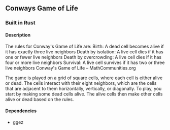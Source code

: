 ## Conways Game of Life

### Built in Rust 

#### Description
The rules for Conway's Game of Life are:
Birth: A dead cell becomes alive if it has exactly three live neighbors
Death by isolation: A live cell dies if it has one or fewer live neighbors
Death by overcrowding: A live cell dies if it has four or more live neighbors
Survival: A live cell survives if it has two or three live neighbors 
 Conway's Game of Life – MathCommunities.org

The game is played on a grid of square cells, where each cell is either alive or dead. The cells interact with their eight neighbors, which are the cells that are adjacent to them horizontally, vertically, or diagonally. 
To play, you start by making some dead cells alive. The alive cells then make other cells alive or dead based on the rules.

#### Dependencies
- ggez
